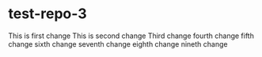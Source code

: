 # test-repo-3

This is first change
This is second change
Third change
fourth change
fifth change
sixth change
seventh change
eighth change
nineth change
